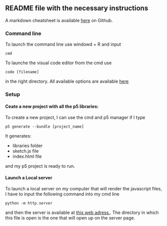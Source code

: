 ## README file with the necessary instructions
A markdown cheatsheet is available [here](https://github.com/adam-p/markdown-here/wiki/Markdown-Cheatsheet) on Github.

### Command line
To launch the command line use windowd + R and input
```
cmd
```
To launche the visual code editor from the cmd use
```
code [filename]
```
in the right directory. 
All available options are available [here](https://code.visualstudio.com/docs/editor/command-line) 
### Setup

#### Ceate a new project with all the p5 libraries:

To create a new project, I can use the cmd and p5 manager
if I type
```
p5 generate --bundle [project_name]
```
It generates:

- libraries folder
- sketch.js file
- index.html file

and my p5 project is ready to run.

#### Launch a Local server

To launch a local server on my computer that will render the javascript files,
I have to input the following command into my cmd line 

```
python -m http.server
```

and then the server is available at [this web adress.](localhost:8000).
The directory in which this file is open is the one that will open up on the server page.